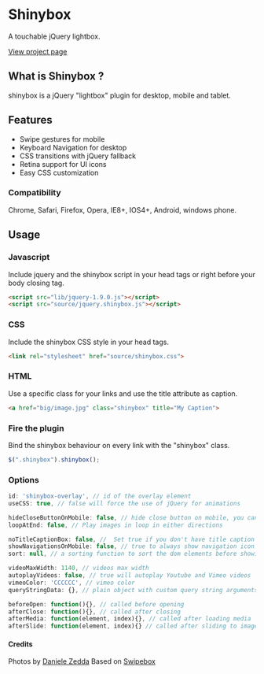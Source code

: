 Shinybox
================================

A touchable jQuery lightbox.

[View project page](http://one-com.github.io/shinybox/)

## What is Shinybox ?

shinybox is a jQuery "lightbox" plugin for desktop, mobile and tablet.

## Features

- Swipe gestures for mobile
- Keyboard Navigation for desktop
- CSS transitions with jQuery fallback
- Retina support for UI icons
- Easy CSS customization

### Compatibility

Chrome, Safari, Firefox, Opera, IE8+, IOS4+, Android, windows phone.

## Usage

### Javascript

Include jquery and the shinybox script in your head tags or right before your body closing tag.

```html
<script src="lib/jquery-1.9.0.js"></script>
<script src="source/jquery.shinybox.js"></script>
```

### CSS

Include the shinybox CSS style in your head tags.

```html
<link rel="stylesheet" href="source/shinybox.css">
```

### HTML

Use a specific class for your links and use the title attribute as caption.

```html
<a href="big/image.jpg" class="shinybox" title="My Caption">
```

### Fire the plugin

Bind the shinybox behaviour on every link with the "shinybox" class.

```javascript
$(".shinybox").shinybox();
```

### Options

```javascript
id: 'shinybox-overlay', // id of the overlay element
useCSS: true, // false will force the use of jQuery for animations

hideCloseButtonOnMobile: false, // hide close button on mobile, you can always use swipe up or down to close the shinybox on mobile
loopAtEnd: false, // Play images in loop in either directions

noTitleCaptionBox: false, //  Set true if you don't have title caption box
showNavigationsOnMobile: false, // true to always show navigation icon on mobile
sort: null, // a sorting function to sort the dom elements before showing in shinybox

videoMaxWidth: 1140, // videos max width
autoplayVideos: false, // true will autoplay Youtube and Vimeo videos
vimeoColor: 'CCCCCC', // vimeo color
queryStringData: {}, // plain object with custom query string arguments to pass/override for video URLs

beforeOpen: function(){}, // called before opening
afterClose: function(){}, // called after closing
afterMedia: function(element, index){}, // called after loading media
afterSlide: function(element, index){} // called after sliding to image at the index
```

#### Credits
Photos by [Daniele Zedda](http://www.flickr.com/photos/astragony/)
Based on [Swipebox](http://brutaldesign.github.com/swipebox)
